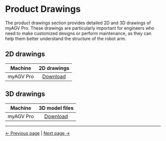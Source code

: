# Product Drawings

The product drawings section provides detailed 2D and 3D drawings of myAGV Pro. These drawings are particularly important for engineers who need to make customized designs or perform maintenance, as they can help them better understand the structure of the robot arm.

## 2D drawings

| Machine | 2D drawings |
| :---------: | :--------------:|
| myAGV Pro| [Download](https://download.elephantrobotics.com/Product_3d_files/myAGV-Pro/AGVpro%E5%A4%96%E5%8F%912D%E5%9B%BE%E7%BA%B8.PDF) |

## 3D drawings

| Machine | 3D model files |
| :--------------: | :----------------------------------------------------------: |
| myAGV Pro | [Download](https://download.elephantrobotics.com/Product_3d_files/myAGV-Pro/AGVpro%E5%A4%96%E5%8F%913D%E5%9B%BE.STEP) |

---

[← Previous page](..) | [Next page →](8.2-SoftwareDataDownload.md)
